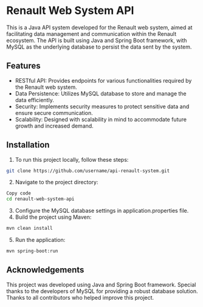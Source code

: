 # Renault Web System API
This is a Java API system developed for the Renault web system, aimed at facilitating data management and communication within the Renault ecosystem. The API is built using Java and Spring Boot framework, with MySQL as the underlying database to persist the data sent by the system.

## Features

- RESTful API: Provides endpoints for various functionalities required by the Renault web system.
- Data Persistence: Utilizes MySQL database to store and manage the data efficiently.
- Security: Implements security measures to protect sensitive data and ensure secure communication.
- Scalability: Designed with scalability in mind to accommodate future growth and increased demand.
  
## Installation
1. To run this project locally, follow these steps:

```bash
git clone https://github.com/username/api-renault-system.git
```
2. Navigate to the project directory:
```bash
Copy code
cd renault-web-system-api
```
3. Configure the MySQL database settings in application.properties file.
4. Build the project using Maven:
```bash
mvn clean install
```
5. Run the application:
```bash
mvn spring-boot:run
```
## Acknowledgements
This project was developed using Java and Spring Boot framework.
Special thanks to the developers of MySQL for providing a robust database solution.
Thanks to all contributors who helped improve this project.
